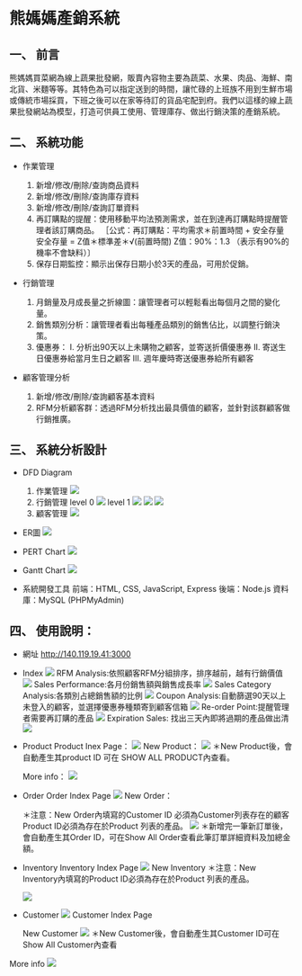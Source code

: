 # 熊媽媽產銷系統
## 一、	前言

熊媽媽買菜網為線上蔬果批發網，販賣內容物主要為蔬菜、水果、肉品、海鮮、南北貨、米麵等等。其特色為可以指定送到的時間，讓忙碌的上班族不用到生鮮市場或傳統市場採買，下班之後可以在家等待訂的貨品宅配到府。我們以這樣的線上蔬果批發網站為模型，打造可供員工使用、管理庫存、做出行銷決策的產銷系統。

## 二、	系統功能
* 作業管理
    1.	新增/修改/刪除/查詢商品資料
    2.	新增/修改/刪除/查詢庫存資料
    3.	新增/修改/刪除/查詢訂單資料
    4.	再訂購點的提醒：使用移動平均法預測需求，並在到達再訂購點時提醒管理者該訂購商品。
    ［公式：再訂購點：平均需求＊前置時間 + 安全存量
		安全存量 = Z值＊標準差＊√(前置時間)
		Z值：90%：1.3 （表示有90%的機率不會缺料）〕
    5.	保存日期監控：顯示出保存日期小於3天的產品，可用於促銷。

* 行銷管理
    1.	月銷量及月成長量之折線圖：讓管理者可以輕鬆看出每個月之間的變化量。
    2.	銷售類別分析：讓管理者看出每種產品類別的銷售佔比，以調整行銷決策。
    3.	優惠券：
        I.	分析出90天以上未購物之顧客，並寄送折價優惠券
        II.	寄送生日優惠券給當月生日之顧客
        III.	週年慶時寄送優惠券給所有顧客

* 顧客管理分析
    1.	新增/修改/刪除/查詢顧客基本資料
    2.	RFM分析顧客群：透過RFM分析找出最具價值的顧客，並針對該群顧客做行銷推廣。

## 三、	系統分析設計

* DFD Diagram
    1.	作業管理
         ![](https://i.imgur.com/yck3052.png)
    2.	行銷管理
        level 0
         ![](https://i.imgur.com/YN4XtjG.png)
        level 1
         ![](https://i.imgur.com/8bZw9rY.png)
         ![](https://i.imgur.com/kcbQ4gA.png)
        ![](https://i.imgur.com/uej6SOR.png) 
    3.	顧客管理
         ![](https://i.imgur.com/Y62biA0.png)

* ER圖
    ![](https://i.imgur.com/IxSyHPw.png)

* PERT Chart
![](https://i.imgur.com/AQdHyKS.png)

* Gantt Chart
![](https://i.imgur.com/KDQaOW1.png)

* 系統開發工具
    前端：HTML, CSS, JavaScript, Express
    後端：Node.js
    資料庫：MySQL (PHPMyAdmin)

## 四、	使用說明：
* 網址
    http://140.119.19.41:3000
* Index
    ![](https://i.imgur.com/WJ0VgPl.png)
    RFM Analysis:依照顧客RFM分組排序，排序越前，越有行銷價值
    ![](https://i.imgur.com/f3h7vRL.png)
    Sales Performance:各月份銷售額與銷售成長率
    ![](https://i.imgur.com/PHxVgTV.png)
    Sales Category Analysis:各類別占總銷售額的比例
    ![](https://i.imgur.com/3f39lls.png)
    Coupon Analysis:自動篩選90天以上未登入的顧客，並選擇優惠券種類寄到顧客信箱
    ![](https://i.imgur.com/xgXN15p.png)
    Re-order Point:提醒管理者需要再訂購的產品
    ![](https://i.imgur.com/P5ZY1YY.png)
    Expiration Sales: 找出三天內即將過期的產品做出清
    ![](https://i.imgur.com/RQvRHzh.png)

* Product
    Product Inex Page：
    ![](https://i.imgur.com/DWur7W0.png)
    New Product：
    ![](https://i.imgur.com/w3V49NR.png)
    ＊New Product後，會自動產生其product ID
    可在 SHOW ALL PRODUCT內查看。

    More info：
    ![](https://i.imgur.com/NAHBb5g.png)

* Order
    Order Index Page
    ![](https://i.imgur.com/xIcABD0.png)
    New Order：
    
    ＊注意：New Order內填寫的Customer ID 必須為Customer列表存在的顧客Product ID必須為存在於Product 列表的產品。
    ![](https://i.imgur.com/lmbwLdW.png)
    ＊新增完一筆新訂單後，會自動產生其Order ID，可在Show All Order查看此筆訂單詳細資料及加總金額。

* Inventory
    Inventory Index Page
    ![](https://i.imgur.com/0Ippv5c.png)
    New Inventory
    ＊注意：New Inventory內填寫的Product ID必須為存在於Product 列表的產品。

    ![](https://i.imgur.com/i24pZqZ.png)

* Customer
    ![](https://i.imgur.com/0Piu3zL.png)
    Customer Index Page

    New Customer
    ![](https://i.imgur.com/F77HfdQ.png)
    ＊New Customer後，會自動產生其Customer ID可在 Show All Customer內查看

More info
![](https://i.imgur.com/jNpD39W.png)




